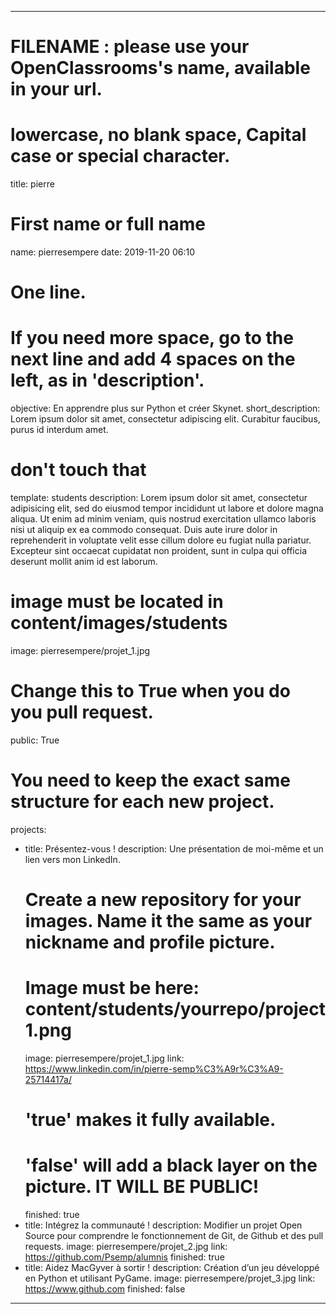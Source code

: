 ---

# FILENAME : please use your OpenClassrooms's name, available in your url.
# lowercase, no blank space, Capital case or special character.
title: pierre

# First name or full name
name: pierresempere
date: 2019-11-20 06:10

# One line.
# If you need more space, go to the next line and add 4 spaces on the left, as in 'description'.
objective: En apprendre plus sur Python et créer Skynet.
short_description: Lorem ipsum dolor sit amet, consectetur adipiscing elit. Curabitur faucibus, purus id interdum amet.

# don't touch that
template: students
description:
    Lorem ipsum dolor sit amet, consectetur adipisicing elit, sed do eiusmod
    tempor incididunt ut labore et dolore magna aliqua. Ut enim ad minim veniam,
    quis nostrud exercitation ullamco laboris nisi ut aliquip ex ea commodo
    consequat. Duis aute irure dolor in reprehenderit in voluptate velit esse
    cillum dolore eu fugiat nulla pariatur. Excepteur sint occaecat cupidatat non
    proident, sunt in culpa qui officia deserunt mollit anim id est laborum.

# image must be located in content/images/students
image: pierresempere/projet_1.jpg

# Change this to True when you do you pull request.
public: True

# You need to keep the exact same structure for each new project.
projects:
  - title: Présentez-vous !
    description: Une présentation de moi-même et un lien vers mon LinkedIn.
    # Create a new repository for your images. Name it the same as your nickname and profile picture.
    # Image must be here: content/students/yourrepo/project1.png
    image: pierresempere/projet_1.jpg
    link: https://www.linkedin.com/in/pierre-semp%C3%A9r%C3%A9-25714417a/
    # 'true' makes it fully available.
    # 'false' will add a black layer on the picture. IT WILL BE PUBLIC!
    finished: true
  - title: Intégrez la communauté !
    description: Modifier un projet Open Source pour comprendre le fonctionnement de Git, de Github et des pull requests. 
    image: pierresempere/projet_2.jpg
    link: https://github.com/Psemp/alumnis
    finished: true
  - title: Aidez MacGyver à sortir !
    description: Création d’un jeu développé en Python et utilisant PyGame.
    image: pierresempere/projet_3.jpg
    link: https://www.github.com
    finished: false
---